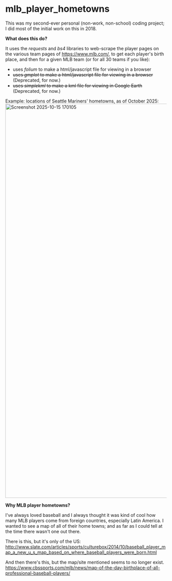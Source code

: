 # mlb_player_hometowns

This was my second-ever personal (non-work, non-school) coding project; I did most of the initial work on this in 2018.  

**What does this do?** 

It uses the _requests_ and _bs4_ libraries to web-scrape the player pages on the various team pages of https://www.mlb.com/, to get each player's birth place, and then for a given MLB team (or for all 30 teams if you like):
* uses _folium_ to make a html/javascript file for viewing in a browser
* ~~uses _gmplot_ to make a html/javascript file for viewing in a browser~~ (Deprecated, for now.)
* ~~uses _simplekml_ to make a kml file for viewing in Google Earth~~ (Deprecated, for now.)

Example: locations of Seattle Mariners' hometowns, as of October 2025: 
<img width="1684" height="1230" alt="Screenshot 2025-10-15 170105" src="https://github.com/user-attachments/assets/255a0d09-925f-40f0-9a10-b8bfd0ecfcf4" />


**Why MLB player hometowns?**  

I've always loved baseball and I always thought it was kind of cool how many MLB players come from foreign countries, especially Latin America. I wanted to see a map of all of their home towns; and as far as I could tell at the time there wasn't one out there. 

There is this, but it's only of the US:
http://www.slate.com/articles/sports/culturebox/2014/10/baseball_player_map_a_new_u_s_map_based_on_where_baseball_players_were_born.html

And then there's this, but the map/site mentioned seems to no longer exist.
https://www.cbssports.com/mlb/news/map-of-the-day-birthplace-of-all-professional-baseball-players/
